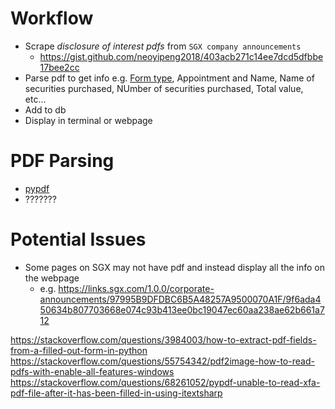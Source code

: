 # Workflow
- Scrape *disclosure of interest pdfs* from `SGX company announcements `
  - https://gist.github.com/neoyipeng2018/403acb271c14ee7dcd5dfbbe17bee2cc
- Parse pdf to get info e.g. [Form type](https://www.mas.gov.sg/regulation/capital-markets/disclosure-of-interest-in-listed-securities), Appointment and Name, Name of securities purchased, NUmber of securities purchased, Total value, etc...
- Add to db
- Display in terminal or webpage

# PDF Parsing
- [pypdf](https://pypdf.readthedocs.io/en/stable/)
- ???????

# Potential Issues
- Some pages on SGX may not have pdf and instead display all the info on the webpage
  - e.g. https://links.sgx.com/1.0.0/corporate-announcements/97995B9DFDBC6B5A48257A9500070A1F/9f6ada450634b807703668e074c93b413ee0bc19047ec60aa238ae62b661a712

https://stackoverflow.com/questions/3984003/how-to-extract-pdf-fields-from-a-filled-out-form-in-python
https://stackoverflow.com/questions/55754342/pdf2image-how-to-read-pdfs-with-enable-all-features-windows
https://stackoverflow.com/questions/68261052/pypdf-unable-to-read-xfa-pdf-file-after-it-has-been-filled-in-using-itextsharp